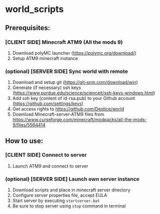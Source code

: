 # world_scripts

## Prerequisites:
### [CLIENT SIDE] Minecraft ATM9 (All the mods 9)
1. Download polyMC launcher (https://polymc.org/download/)
2. Setup ATM9 minecraft instance
   
### (optional) [SERVER SIDE] Sync world with remote
1. Download and setup git (https://git-scm.com/download/win)
2. Generate (if necessary) ssh keys (https://www.purdue.edu/science/scienceit/ssh-keys-windows.html)
3. Add ssh key (content of id-rsa.pub) to your Github account (https://github.com/settings/keys)
4. Get access rights to https://github.com/Destice/world
5. Download Minecraft-server-ATM9 files from https://www.curseforge.com/minecraft/modpacks/all-the-mods-9/files/5564414


## How to use:
### [CLIENT SIDE] Connect to server
1. Launch ATM9 and connect to server

### (optional) [SERVER SIDE] Launch own server instance
1. Download scripts and place in minecraft server directory
2. Configure server properties file, accept EULA
3. Start server by executing `startserver.bat`
4. Be sure to stop server using `stop` command in terminal
